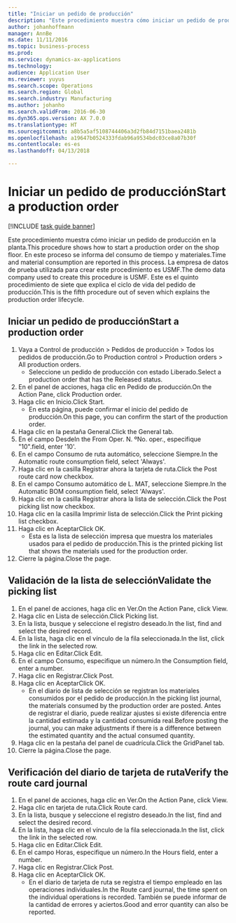 ```yaml
---
title: "Iniciar un pedido de producción"
description: "Este procedimiento muestra cómo iniciar un pedido de producción en la planta."
author: johanhoffmann
manager: AnnBe
ms.date: 11/11/2016
ms.topic: business-process
ms.prod: 
ms.service: dynamics-ax-applications
ms.technology: 
audience: Application User
ms.reviewer: yuyus
ms.search.scope: Operations
ms.search.region: Global
ms.search.industry: Manufacturing
ms.author: johanho
ms.search.validFrom: 2016-06-30
ms.dyn365.ops.version: AX 7.0.0
ms.translationtype: HT
ms.sourcegitcommit: a8b5a5af5108744406a3d2fb84d7151baea2481b
ms.openlocfilehash: a19647b0524333fdab96a9534bdc03ce8a07b30f
ms.contentlocale: es-es
ms.lasthandoff: 04/13/2018

---
```

# <a name="start-a-production-order"></a><span data-ttu-id="3ac92-103">Iniciar un pedido de producción</span><span class="sxs-lookup"><span data-stu-id="3ac92-103">Start a production order</span></span>

[!INCLUDE [task guide banner](../../includes/task-guide-banner.md)]

<span data-ttu-id="3ac92-104">Este procedimiento muestra cómo iniciar un pedido de producción en la planta.</span><span class="sxs-lookup"><span data-stu-id="3ac92-104">This procedure shows how to start a production order on the shop floor.</span></span> <span data-ttu-id="3ac92-105">En este proceso se informa del consumo de tiempo y materiales.</span><span class="sxs-lookup"><span data-stu-id="3ac92-105">Time and material consumption are reported in this process.</span></span> <span data-ttu-id="3ac92-106">La empresa de datos de prueba utilizada para crear este procedimiento es USMF.</span><span class="sxs-lookup"><span data-stu-id="3ac92-106">The demo data company used to create this procedure is USMF.</span></span> <span data-ttu-id="3ac92-107">Este es el quinto procedimiento de siete que explica el ciclo de vida del pedido de producción.</span><span class="sxs-lookup"><span data-stu-id="3ac92-107">This is the fifth procedure out of seven which explains the production order lifecycle.</span></span>


## <a name="start-a-production-order"></a><span data-ttu-id="3ac92-108">Iniciar un pedido de producción</span><span class="sxs-lookup"><span data-stu-id="3ac92-108">Start a production order</span></span>
1. <span data-ttu-id="3ac92-109">Vaya a Control de producción > Pedidos de producción > Todos los pedidos de producción.</span><span class="sxs-lookup"><span data-stu-id="3ac92-109">Go to Production control > Production orders > All production orders.</span></span>
    * <span data-ttu-id="3ac92-110">Seleccione un pedido de producción con estado Liberado.</span><span class="sxs-lookup"><span data-stu-id="3ac92-110">Select a production order that has the Released status.</span></span>  
2. <span data-ttu-id="3ac92-111">En el panel de acciones, haga clic en Pedido de producción.</span><span class="sxs-lookup"><span data-stu-id="3ac92-111">On the Action Pane, click Production order.</span></span>
3. <span data-ttu-id="3ac92-112">Haga clic en Inicio.</span><span class="sxs-lookup"><span data-stu-id="3ac92-112">Click Start.</span></span>
    * <span data-ttu-id="3ac92-113">En esta página, puede confirmar el inicio del pedido de producción.</span><span class="sxs-lookup"><span data-stu-id="3ac92-113">On this page, you can confirm the start of the production order.</span></span>  
4. <span data-ttu-id="3ac92-114">Haga clic en la pestaña General.</span><span class="sxs-lookup"><span data-stu-id="3ac92-114">Click the General tab.</span></span>
5. <span data-ttu-id="3ac92-115">En el campo Desde</span><span class="sxs-lookup"><span data-stu-id="3ac92-115">In the From Oper.</span></span> <span data-ttu-id="3ac92-116">N. º</span><span class="sxs-lookup"><span data-stu-id="3ac92-116">No.</span></span> <span data-ttu-id="3ac92-117">oper., especifique "10".</span><span class="sxs-lookup"><span data-stu-id="3ac92-117">field, enter '10'.</span></span>
6. <span data-ttu-id="3ac92-118">En el campo Consumo de ruta automático, seleccione Siempre.</span><span class="sxs-lookup"><span data-stu-id="3ac92-118">In the Automatic route consumption field, select 'Always'.</span></span>
7. <span data-ttu-id="3ac92-119">Haga clic en la casilla Registrar ahora la tarjeta de ruta.</span><span class="sxs-lookup"><span data-stu-id="3ac92-119">Click the Post route card now checkbox.</span></span>
8. <span data-ttu-id="3ac92-120">En el campo Consumo automático de L. MAT, seleccione Siempre.</span><span class="sxs-lookup"><span data-stu-id="3ac92-120">In the Automatic BOM consumption field, select 'Always'.</span></span>
9. <span data-ttu-id="3ac92-121">Haga clic en la casilla Registrar ahora la lista de selección.</span><span class="sxs-lookup"><span data-stu-id="3ac92-121">Click the Post picking list now checkbox.</span></span>
10. <span data-ttu-id="3ac92-122">Haga clic en la casilla Imprimir lista de selección.</span><span class="sxs-lookup"><span data-stu-id="3ac92-122">Click the Print picking list checkbox.</span></span>
11. <span data-ttu-id="3ac92-123">Haga clic en Aceptar</span><span class="sxs-lookup"><span data-stu-id="3ac92-123">Click OK.</span></span>
    * <span data-ttu-id="3ac92-124">Esta es la lista de selección impresa que muestra los materiales usados para el pedido de producción.</span><span class="sxs-lookup"><span data-stu-id="3ac92-124">This is the printed picking list that shows the materials used for the production order.</span></span>  
12. <span data-ttu-id="3ac92-125">Cierre la página.</span><span class="sxs-lookup"><span data-stu-id="3ac92-125">Close the page.</span></span>

## <a name="validate-the-picking-list"></a><span data-ttu-id="3ac92-126">Validación de la lista de selección</span><span class="sxs-lookup"><span data-stu-id="3ac92-126">Validate the picking list</span></span>
1. <span data-ttu-id="3ac92-127">En el panel de acciones, haga clic en Ver.</span><span class="sxs-lookup"><span data-stu-id="3ac92-127">On the Action Pane, click View.</span></span>
2. <span data-ttu-id="3ac92-128">Haga clic en Lista de selección.</span><span class="sxs-lookup"><span data-stu-id="3ac92-128">Click Picking list.</span></span>
3. <span data-ttu-id="3ac92-129">En la lista, busque y seleccione el registro deseado.</span><span class="sxs-lookup"><span data-stu-id="3ac92-129">In the list, find and select the desired record.</span></span>
4. <span data-ttu-id="3ac92-130">En la lista, haga clic en el vínculo de la fila seleccionada.</span><span class="sxs-lookup"><span data-stu-id="3ac92-130">In the list, click the link in the selected row.</span></span>
5. <span data-ttu-id="3ac92-131">Haga clic en Editar.</span><span class="sxs-lookup"><span data-stu-id="3ac92-131">Click Edit.</span></span>
6. <span data-ttu-id="3ac92-132">En el campo Consumo, especifique un número.</span><span class="sxs-lookup"><span data-stu-id="3ac92-132">In the Consumption field, enter a number.</span></span>
7. <span data-ttu-id="3ac92-133">Haga clic en Registrar.</span><span class="sxs-lookup"><span data-stu-id="3ac92-133">Click Post.</span></span>
8. <span data-ttu-id="3ac92-134">Haga clic en Aceptar</span><span class="sxs-lookup"><span data-stu-id="3ac92-134">Click OK.</span></span>
    * <span data-ttu-id="3ac92-135">En el diario de lista de selección se registran los materiales consumidos por el pedido de producción.</span><span class="sxs-lookup"><span data-stu-id="3ac92-135">In the picking list journal, the materials consumed by the production order are posted.</span></span> <span data-ttu-id="3ac92-136">Antes de registrar el diario, puede realizar ajustes si existe diferencia entre la cantidad estimada y la cantidad consumida real.</span><span class="sxs-lookup"><span data-stu-id="3ac92-136">Before posting the journal, you can make adjustments if there is a difference between the estimated quantity and the actual consumed quantity.</span></span>  
9. <span data-ttu-id="3ac92-137">Haga clic en la pestaña del panel de cuadrícula.</span><span class="sxs-lookup"><span data-stu-id="3ac92-137">Click the GridPanel tab.</span></span>
10. <span data-ttu-id="3ac92-138">Cierre la página.</span><span class="sxs-lookup"><span data-stu-id="3ac92-138">Close the page.</span></span>

## <a name="verify-the-route-card-journal"></a><span data-ttu-id="3ac92-139">Verificación del diario de tarjeta de ruta</span><span class="sxs-lookup"><span data-stu-id="3ac92-139">Verify the route card journal</span></span>
1. <span data-ttu-id="3ac92-140">En el panel de acciones, haga clic en Ver.</span><span class="sxs-lookup"><span data-stu-id="3ac92-140">On the Action Pane, click View.</span></span>
2. <span data-ttu-id="3ac92-141">Haga clic en tarjeta de ruta.</span><span class="sxs-lookup"><span data-stu-id="3ac92-141">Click Route card.</span></span>
3. <span data-ttu-id="3ac92-142">En la lista, busque y seleccione el registro deseado.</span><span class="sxs-lookup"><span data-stu-id="3ac92-142">In the list, find and select the desired record.</span></span>
4. <span data-ttu-id="3ac92-143">En la lista, haga clic en el vínculo de la fila seleccionada.</span><span class="sxs-lookup"><span data-stu-id="3ac92-143">In the list, click the link in the selected row.</span></span>
5. <span data-ttu-id="3ac92-144">Haga clic en Editar.</span><span class="sxs-lookup"><span data-stu-id="3ac92-144">Click Edit.</span></span>
6. <span data-ttu-id="3ac92-145">En el campo Horas, especifique un número.</span><span class="sxs-lookup"><span data-stu-id="3ac92-145">In the Hours field, enter a number.</span></span>
7. <span data-ttu-id="3ac92-146">Haga clic en Registrar.</span><span class="sxs-lookup"><span data-stu-id="3ac92-146">Click Post.</span></span>
8. <span data-ttu-id="3ac92-147">Haga clic en Aceptar</span><span class="sxs-lookup"><span data-stu-id="3ac92-147">Click OK.</span></span>
    * <span data-ttu-id="3ac92-148">En el diario de tarjeta de ruta se registra el tiempo empleado en las operaciones individuales.</span><span class="sxs-lookup"><span data-stu-id="3ac92-148">In the Route card journal, the time spent on the individual operations is recorded.</span></span> <span data-ttu-id="3ac92-149">También se puede informar de la cantidad de errores y aciertos.</span><span class="sxs-lookup"><span data-stu-id="3ac92-149">Good and error quantity can also be reported.</span></span>  

